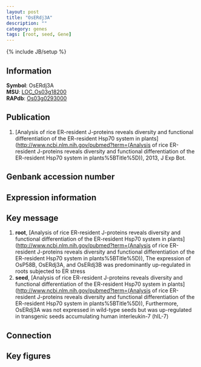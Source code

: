 ```yaml
---
layout: post
title: "OsERdj3A"
description: ""
category: genes
tags: [root, seed, Gene]
---
```

{% include JB/setup %}

## Information
__Symbol__: OsERdj3A  
__MSU__: [LOC_Os03g18200](http://rice.plantbiology.msu.edu/cgi-bin/ORF_infopage.cgi?orf=LOC_Os03g18200)  
__RAPdb__: [Os03g0293000](http://rapdb.dna.affrc.go.jp/viewer/gbrowse_details/irgsp1?name=Os03g0293000)  

## Publication
1. [Analysis of rice ER-resident J-proteins reveals diversity and functional differentiation of the ER-resident Hsp70 system in plants](http://www.ncbi.nlm.nih.gov/pubmed?term=(Analysis of rice ER-resident J-proteins reveals diversity and functional differentiation of the ER-resident Hsp70 system in plants%5BTitle%5D)), 2013, J Exp Bot.

## Genbank accession number

## Expression information

## Key message
1. __root__, [Analysis of rice ER-resident J-proteins reveals diversity and functional differentiation of the ER-resident Hsp70 system in plants](http://www.ncbi.nlm.nih.gov/pubmed?term=(Analysis of rice ER-resident J-proteins reveals diversity and functional differentiation of the ER-resident Hsp70 system in plants%5BTitle%5D)),  The expression of OsP58B, OsERdj3A, and OsERdj3B was predominantly up-regulated in roots subjected to ER stress
2. __seed__, [Analysis of rice ER-resident J-proteins reveals diversity and functional differentiation of the ER-resident Hsp70 system in plants](http://www.ncbi.nlm.nih.gov/pubmed?term=(Analysis of rice ER-resident J-proteins reveals diversity and functional differentiation of the ER-resident Hsp70 system in plants%5BTitle%5D)),  Furthermore, OsERdj3A was not expressed in wild-type seeds but was up-regulated in transgenic seeds accumulating human interleukin-7 (hIL-7)

## Connection

## Key figures


